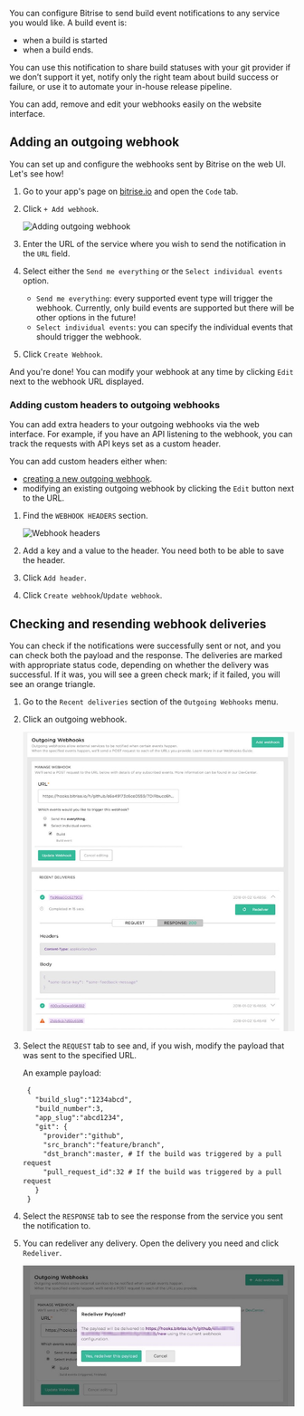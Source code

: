You can configure Bitrise to send build event notifications to any service you would like. A build event is:

- when a build is started
- when a build ends.

You can use this notification to share build statuses with your git provider if we don’t support it yet, notify only the right team about build success or failure, or use it to automate your in-house release pipeline.

You can add, remove and edit your webhooks easily on the website interface.

## Adding an outgoing webhook

You can set up and configure the webhooks sent by Bitrise on the web UI. Let's see how!

1. Go to your app's page on [bitrise.io](https://www.bitrise.io) and open the `Code` tab.

1. Click `+ Add webhook`.

    ![Adding outgoing webhook](/img/webhooks/adding-outgoing.png)

1. Enter the URL of the service where you wish to send the notification in the `URL` field.

1. Select either the `Send me everything` or the `Select individual events` option.

    - `Send me everything`: every supported event type will trigger the webhook. Currently, only build events are supported but there will be other options in the future!
    - `Select individual events`: you can specify the individual events that should trigger the webhook.

1. Click `Create Webhook`.

And you're done! You can modify your webhook at any time by clicking `Edit` next to the webhook URL displayed.

### Adding custom headers to outgoing webhooks

You can add extra headers to your outgoing webhooks via the web interface. For example, if you have an API listening to the webhook, you can track the requests with API keys set as a custom header.

You can add custom headers either when:

- [creating a new outgoing webhook](/webhooks/adding-outgoing-webhooks#adding-an-outgoing-webhook).
- modifying an existing outgoing webhook by clicking the `Edit` button next to the URL.

1. Find the `WEBHOOK HEADERS` section.

    ![Webhook headers](/img/webhooks/webhook-headers.png)

1. Add a key and a value to the header. You need both to be able to save the header.

1. Click `Add header`.

1. Click `Create webhook`/`Update webhook`.

## Checking and resending webhook deliveries

You can check if the notifications were successfully sent or not, and you can check both the payload and the response. The deliveries are marked with appropriate status code, depending on whether the delivery was successful. If it was, you will see a green check mark; if it failed, you will see an orange triangle.

1. Go to the `Recent deliveries` section of the `Outgoing Webhooks` menu.

1. Click an outgoing webhook.

    ![Outgoing webhook](/img/webhooks/outgoing-webhook.jpeg)

1. Select the `REQUEST` tab to see and, if you wish, modify the payload that was sent to the specified URL.

    An example payload:

        {
          "build_slug":"1234abcd",
          "build_number":3,
          "app_slug":"abcd1234",
          "git": {
            "provider":"github",
            "src_branch":"feature/branch",
            "dst_branch":master, # If the build was triggered by a pull request
            "pull_request_id":32 # If the build was triggered by a pull request
          }
        }

1. Select the `RESPONSE` tab to see the response from the service you sent the notification to.

1. You can redeliver any delivery. Open the delivery you need and click `Redeliver`.

    ![Redeliver](/img/webhooks/redeliver-payload.jpeg)
